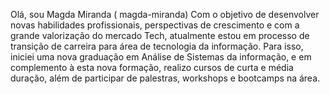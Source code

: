Olá, sou Magda Miranda ( magda-miranda)
Com o objetivo de desenvolver novas habilidades profissionais, perspectivas de crescimento e com a grande valorização do mercado Tech,
atualmente estou em processo de transição de carreira para área de tecnologia da informação.
Para isso, iniciei uma nova graduação em Análise de Sistemas da informação, e em complemento à esta nova formação, realizo cursos de curta e média duração, 
além de participar de palestras, workshops e bootcamps na área.
